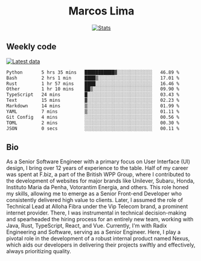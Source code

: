 <div align="center">
  <h1>Marcos Lima</h1>
  
  <a href="https://skvggor.dev">
    <img src="https://github.com/skvggor/skvggor/assets/958723/3c85f137-8d74-4cc8-a2b1-877784f3e44d" alt="Stats" />
  </a>
</div>

## Weekly code

[![Latest data](https://github.com/skvggor/skvggor/actions/workflows/main.yml/badge.svg)](https://github.com/skvggor/skvggor/actions/workflows/main.yml)

<!--START_SECTION:waka-->

```txt
Python       5 hrs 35 mins   ███████████▓░░░░░░░░░░░░░   46.89 %
Bash         2 hrs 1 min     ████▒░░░░░░░░░░░░░░░░░░░░   17.01 %
Rust         1 hr 57 mins    ████░░░░░░░░░░░░░░░░░░░░░   16.46 %
Other        1 hr 10 mins    ██▒░░░░░░░░░░░░░░░░░░░░░░   09.90 %
TypeScript   24 mins         █░░░░░░░░░░░░░░░░░░░░░░░░   03.43 %
Text         15 mins         ▓░░░░░░░░░░░░░░░░░░░░░░░░   02.23 %
Markdown     14 mins         ▒░░░░░░░░░░░░░░░░░░░░░░░░   01.99 %
YAML         7 mins          ▒░░░░░░░░░░░░░░░░░░░░░░░░   01.11 %
Git Config   4 mins          ░░░░░░░░░░░░░░░░░░░░░░░░░   00.56 %
TOML         2 mins          ░░░░░░░░░░░░░░░░░░░░░░░░░   00.30 %
JSON         0 secs          ░░░░░░░░░░░░░░░░░░░░░░░░░   00.11 %
```

<!--END_SECTION:waka-->

## Bio

<p>As a Senior Software Engineer with a primary focus on User Interface (UI) design, I bring over 12 years of experience to the table. Half of my career was spent at F.biz, a part of the British WPP Group, where I contributed to the development of websites for major brands like Unilever, Subaru, Honda, Instituto Maria da Penha, Votorantim Energia, and others. This role honed my skills, allowing me to emerge as a Senior Front-end Developer who consistently delivered high value to clients. Later, I assumed the role of Technical Lead at Alloha Fibra under the Vip Telecom brand, a prominent internet provider. There, I was instrumental in technical decision-making and spearheaded the hiring process for an entirely new team, working with Java, Rust, TypeScript, React, and Vue. Currently, I'm with Radix Engineering and Software, serving as a Senior Engineer. Here, I play a pivotal role in the development of a robust internal product named Nexus, which aids our developers in delivering their projects swiftly and effectively, always prioritizing quality.</p>

<!-- </details> -->

<!-- <div align="center">
  <h2>🤖 Recent Code Activity</h2>
  <img width="500" src="https://github-readme-stats.vercel.app/api/wakatime?username=skvggor&hide_title=true&layout=compact&theme=transparent" alt="Wakatime Stats" />
</div>

<br>

<div align="center">
  <h2>📈 GitHub Stats</h2>
  <img width="500" src="https://github-readme-stats.vercel.app/api?username=skvggor&show_icons=true&theme=transparent&hide_title=true&count_private=true" alt="GitHub Stats" />
</div>
 -->
